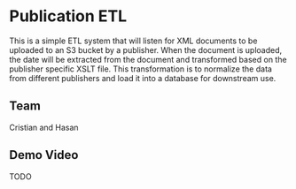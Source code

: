 # Publication ETL

This is a simple ETL system that will listen for XML documents to be uploaded to an S3 bucket by a publisher. When the document is uploaded, the date will be extracted from the document and transformed based on the publisher specific XSLT file. This transformation is to normalize the data from different publishers and load it into a database for downstream use.

## Team
Cristian and Hasan

## Demo Video
TODO


